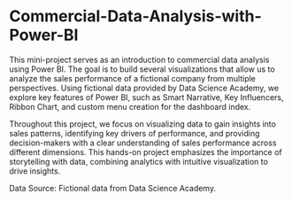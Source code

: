 # Commercial-Data-Analysis-with-Power-BI

This mini-project serves as an introduction to commercial data analysis using Power BI. The goal is to build several visualizations that allow us to analyze the sales performance of a fictional company from multiple perspectives. Using fictional data provided by Data Science Academy, we explore key features of Power BI, such as Smart Narrative, Key Influencers, Ribbon Chart, and custom menu creation for the dashboard index.

Throughout this project, we focus on visualizing data to gain insights into sales patterns, identifying key drivers of performance, and providing decision-makers with a clear understanding of sales performance across different dimensions. This hands-on project emphasizes the importance of storytelling with data, combining analytics with intuitive visualization to drive insights.

Data Source: Fictional data from Data Science Academy.

